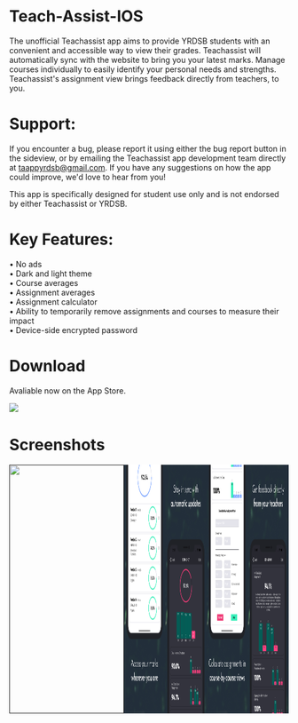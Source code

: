 # Teach-Assist-IOS
The unofficial Teachassist app aims to provide YRDSB students with an convenient and accessible way to view their grades. Teachassist will automatically sync with the website to bring you your latest marks. Manage courses individually to easily identify your personal needs and strengths. Teachassist's assignment view brings feedback directly from teachers, to you.

# Support:
If you encounter a bug, please report it using either the bug report button in the sideview, or by emailing the Teachassist app development team directly at taappyrdsb@gmail.com. If you have any suggestions on how the app could improve, we'd love to hear from you!

This app is specifically designed for student use only and is not endorsed by either Teachassist or YRDSB.

# Key Features:
• No ads  
• Dark and light theme  
• Course averages  
• Assignment averages  
• Assignment calculator  
• Ability to temporarily remove assignments and courses to measure their impact  
• Device-side encrypted password  

# Download
Avaliable now on the App Store.
<p align="left">
  <a href="https://apps.apple.com/us/app/teachassist-yrdsb/id1462828920?ls=1">
    <img src="https://upload.wikimedia.org/wikipedia/commons/thumb/3/3c/Download_on_the_App_Store_Badge.svg/1280px-Download_on_the_App_Store_Badge.svg.png" height="80px"/>
  </a>
</p>

# Screenshots
<div style="display:flex;">
  <a href="">
    <img src=https://github.com/milbin/Teach-Assist-IOS/blob/master/supplies/screenshots3/complete/49-6.5%20inch%20-%20iPhone%20X.png width=207 height=448>
  </a>
  <a href="">
    <img src=https://github.com/milbin/Teach-Assist-IOS/blob/master/supplies/screenshots3/complete/1-6.5%20inch%20-%20iPhone%20XS%20Max-screen__1.png width=207 height=448>
  </a>
  <a href="">
    <img src=https://github.com/milbin/Teach-Assist-IOS/blob/master/supplies/screenshots3/complete/3-6.5%20inch%20-%20iPhone%20XS%20Max-screen__3.png width=207 height=448>
  </a>
  <a href="">
    <img src=https://github.com/milbin/Teach-Assist-IOS/blob/master/supplies/screenshots3/complete/2-6.5%20inch%20-%20iPhone%20XS%20Max-screen__2.png width=207 height=448>
  </a>
  <a href="">
    <img src=https://github.com/milbin/Teach-Assist-IOS/blob/master/supplies/screenshots3/complete/4-6.5%20inch%20-%20iPhone%20XS%20Max-screen__2.png width=207 height=448>
  </a>
</div> 
